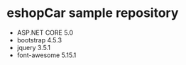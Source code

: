 # eshopCar sample repository
- ASP.NET CORE 5.0
- bootstrap 4.5.3
- jquery 3.5.1
- font-awesome 5.15.1